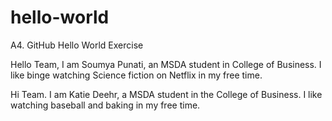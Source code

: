 # hello-world
A4. GitHub Hello World Exercise

  
Hello Team, 
  I am Soumya Punati, an MSDA student in College of Business. 
  I like binge watching Science fiction on Netflix in my free time. 
  
Hi Team.
  I am Katie Deehr, a MSDA student in the College of Business.
  I like watching baseball and baking in my free time.
